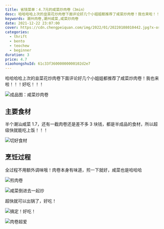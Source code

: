 ```yaml
---
title: 省钱菜单：4.7元的咸菜炒肉卷（3min）
desc: 哈哈哈哈上次的韭菜花炒肉卷下面评论好几个小姐姐都推荐了咸菜炒肉卷！我也来啦！！！好吃！！！
keywords: 潮州肉卷,潮州咸菜,咸菜炒肉卷
date: 2021-12-22 23:07:00
cover: https://cdn.chengpeiquan.com/img/2022/01/20220108010442.jpg?x-oss-process=image/interlace,1
categories:
  - thrift
  - bento
  - teochew
  - beginner
duration: 3
price: 4.7
xiaohongshuId: 61c33f36000000000102d2e7
---
```


哈哈哈哈上次的韭菜花炒肉卷下面评论好几个小姐姐都推荐了咸菜炒肉卷！我也来啦！！！好吃！！！

![成品图：咸菜炒肉卷](https://cdn.chengpeiquan.com/img/2022/01/20220108010626.jpg?x-oss-process=image/interlace,1)

## 主要食材

半个潮汕咸菜 1.7，还有一截肉卷还是差不多 3 块钱，都是半成品的食材，所以超级快就能吃上饭！！！

![切好食材](https://cdn.chengpeiquan.com/img/2022/01/20220108010630.jpg?x-oss-process=image/interlace,1)

## 烹饪过程

全过程不用额外调味哦！肉卷本身有味道，煎一下就好，咸菜也是哈哈哈

![煎肉卷](https://cdn.chengpeiquan.com/img/2022/01/20220108010629.jpg?x-oss-process=image/interlace,1)

![咸菜倒进去一起炒](https://cdn.chengpeiquan.com/img/2022/01/20220108010628.jpg?x-oss-process=image/interlace,1)

超快就可以出锅了，好吃！

![搞定！好吃！](https://cdn.chengpeiquan.com/img/2022/01/20220108010627.jpg?x-oss-process=image/interlace,1)

![肉卷超爱](https://cdn.chengpeiquan.com/img/2022/01/20220108010625.jpg?x-oss-process=image/interlace,1)
